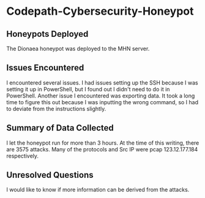 # Codepath-Cybersecurity-Honeypot

## Honeypots Deployed
The Dionaea honeypot was deployed to the MHN server.

## Issues Encountered
I encountered several issues. I had issues setting up the SSH because I was setting it up in PowerShell, but I found out I didn't need to do it in PowerShell. Another issue I encountered was exporting data. It took a long time to figure this out because I was inputting the wrong command, so I had to deviate from the instructions slightly.

## Summary of Data Collected
I let the honeypot run for more than 3 hours. At the time of this writing, there are 3575 attacks. Many of the protocols and Src IP were pcap 123.12.177.184 respectively.

## Unresolved Questions
I would like to know if more information can be derived from the attacks.

